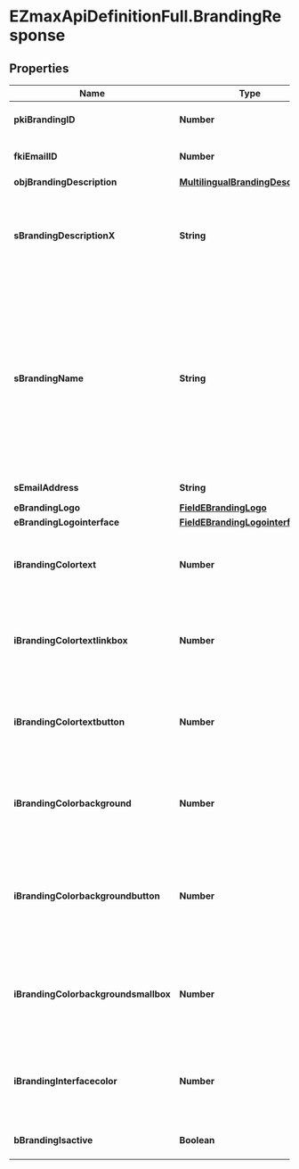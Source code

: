 # EZmaxApiDefinitionFull.BrandingResponse

## Properties

Name | Type | Description | Notes
------------ | ------------- | ------------- | -------------
**pkiBrandingID** | **Number** | The unique ID of the Branding | 
**fkiEmailID** | **Number** | The unique ID of the Email | [optional] 
**objBrandingDescription** | [**MultilingualBrandingDescription**](MultilingualBrandingDescription.md) |  | 
**sBrandingDescriptionX** | **String** | The Description of the Branding in the language of the requester | 
**sBrandingName** | **String** | The name of the Branding  This value will only be set if you wish to overwrite the default name. If you want to keep the default name, leave this property empty | [optional] 
**sEmailAddress** | **String** | The email address. | [optional] 
**eBrandingLogo** | [**FieldEBrandingLogo**](FieldEBrandingLogo.md) |  | 
**eBrandingLogointerface** | [**FieldEBrandingLogointerface**](FieldEBrandingLogointerface.md) |  | [optional] 
**iBrandingColortext** | **Number** | The color of the text. This is a RGB color converted into integer | 
**iBrandingColortextlinkbox** | **Number** | The color of the text in the link box. This is a RGB color converted into integer | 
**iBrandingColortextbutton** | **Number** | The color of the text in the button. This is a RGB color converted into integer | 
**iBrandingColorbackground** | **Number** | The color of the background. This is a RGB color converted into integer | 
**iBrandingColorbackgroundbutton** | **Number** | The color of the background of the button. This is a RGB color converted into integer | 
**iBrandingColorbackgroundsmallbox** | **Number** | The color of the background of the small box. This is a RGB color converted into integer | 
**iBrandingInterfacecolor** | **Number** | The color of the interface. This is a RGB color converted into integer | [optional] 
**bBrandingIsactive** | **Boolean** | Whether the Branding is active or not | 


